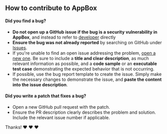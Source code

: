 ## How to contribute to AppBox

#### Did you find a bug?

* **Do not open up a GitHub issue if the bug is a security vulnerability
  in AppBox**, and instead to refer to [developer](mailto:vineetchoudhary@live.in) directly
* **Ensure the bug was not already reported** by searching on GitHub under [Issues](https://github.com/vineetchoudhary/AppBox-iOSAppsWirelessInstallation/issues).
* If you're unable to find an open issue addressing the problem, [open a new one](https://github.com/vineetchoudhary/AppBox-iOSAppsWirelessInstallation/issues/new). Be sure to include a **title and clear description**, as much relevant information as possible, and a **code sample** or an **executable test case** demonstrating the expected behavior that is not occurring.
* If possible, use the bug report template to create the issue. Simply make the necessary changes to demonstrate the issue, and **paste the content into the issue description**.

#### **Did you write a patch that fixes a bug?**

* Open a new GitHub pull request with the patch.
* Ensure the PR description clearly describes the problem and solution. Include the relevant issue number if applicable.

Thanks! :heart: :heart: :heart:

